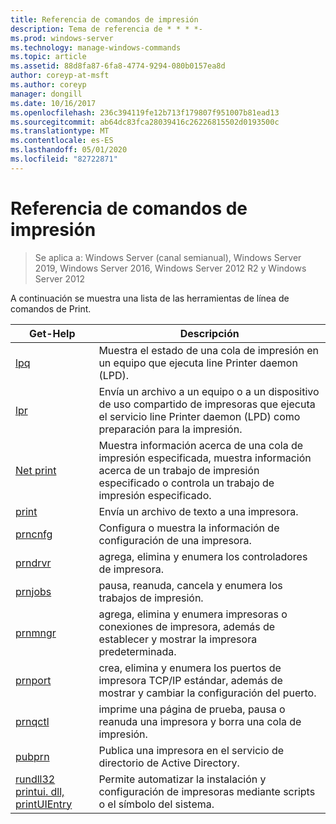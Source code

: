 ```yaml
---
title: Referencia de comandos de impresión
description: Tema de referencia de * * * *-
ms.prod: windows-server
ms.technology: manage-windows-commands
ms.topic: article
ms.assetid: 88d8fa87-6fa8-4774-9294-080b0157ea8d
author: coreyp-at-msft
ms.author: coreyp
manager: dongill
ms.date: 10/16/2017
ms.openlocfilehash: 236c394119fe12b713f179807f951007b81ead13
ms.sourcegitcommit: ab64dc83fca28039416c26226815502d0193500c
ms.translationtype: MT
ms.contentlocale: es-ES
ms.lasthandoff: 05/01/2020
ms.locfileid: "82722871"
---
```

# <a name="print-command-reference"></a>Referencia de comandos de impresión

> Se aplica a: Windows Server (canal semianual), Windows Server 2019, Windows Server 2016, Windows Server 2012 R2 y Windows Server 2012

A continuación se muestra una lista de las herramientas de línea de comandos de Print.

|                         Get-Help                          |                                                                Descripción                                                                 |
|----------------------------------------------------------|--------------------------------------------------------------------------------------------------------------------------------------------|
|                       [lpq](lpq.md)                       |                           Muestra el estado de una cola de impresión en un equipo que ejecuta line Printer daemon (LPD).                            |
|                      [lpr](lpr.md)                       |      Envía un archivo a un equipo o a un dispositivo de uso compartido de impresoras que ejecuta el servicio line Printer daemon (LPD) como preparación para la impresión.       |
|                [Net print](net-print.md)                 | Muestra información acerca de una cola de impresión especificada, muestra información acerca de un trabajo de impresión especificado o controla un trabajo de impresión especificado. |
|                    [print](print.md)                     |                                                      Envía un archivo de texto a una impresora.                                                       |
|                  [prncnfg](prncnfg.md)                   |                                     Configura o muestra la información de configuración de una impresora.                                      |
|                  [prndrvr](prndrvr.md)                   |                                                 agrega, elimina y enumera los controladores de impresora.                                                  |
|                  [prnjobs](prnjobs.md)                   |                                              pausa, reanuda, cancela y enumera los trabajos de impresión.                                               |
|                  [prnmngr](prnmngr.md)                   |            agrega, elimina y enumera impresoras o conexiones de impresora, además de establecer y mostrar la impresora predeterminada.            |
|                  [prnport](prnport.md)                   |           crea, elimina y enumera los puertos de impresora TCP/IP estándar, además de mostrar y cambiar la configuración del puerto.            |
|                  [prnqctl](prnqctl.md)                   |                                imprime una página de prueba, pausa o reanuda una impresora y borra una cola de impresión.                                |
|                   [pubprn](pubprn.md)                    |                                       Publica una impresora en el servicio de directorio de Active Directory.                                       |
| [rundll32 printui. dll, printUIEntry](rundll32-printui.md) |                Permite automatizar la instalación y configuración de impresoras mediante scripts o el símbolo del sistema.                 |

